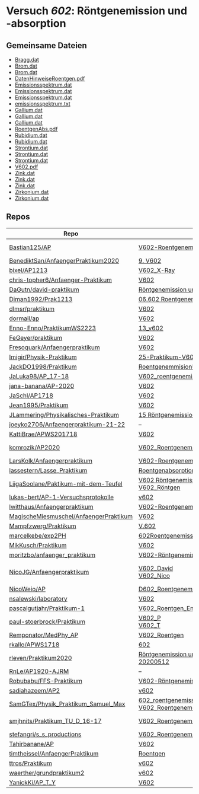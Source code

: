 # Versuch *602*: Röntgenemission und -absorption

## Gemeinsame Dateien
- [Bragg.dat](https://raw.githubusercontent.com/moritzbo/anfaenger_praktikum/main/V602-R%C3%B6ntgenemission%20und%20-absorption/data/Bragg.dat)
- [Brom.dat](https://raw.githubusercontent.com/chris-topher6/Anfaenger-Praktikum/master/V602/data/Brom.dat)
- [Brom.dat](https://raw.githubusercontent.com/JackDO1998/Praktikum/main/RoentgenemmisionUndAbsorbtion/Brom.dat)
- [DatenHinweiseRoentgen.pdf](https://docs.google.com/viewer?url=https://raw.githubusercontent.com/BenediktSan/AnfaengerPraktikum2020/main/Versuche%20Semester%20IV/9.%20V602/DatenHinweiseRoentgen.pdf)
- [Emissionsspektrum.dat](https://raw.githubusercontent.com/chris-topher6/Anfaenger-Praktikum/master/V602/data/Emissionsspektrum.dat)
- [Emissionsspektrum.dat](https://raw.githubusercontent.com/JackDO1998/Praktikum/main/RoentgenemmisionUndAbsorbtion/Emissionsspektrum.dat)
- [Emissionsspektrum.dat](https://raw.githubusercontent.com/lassestern/Lasse_Praktikum/master/Roentgenabsorption/Emissionsspektrum.dat)
- [emissionsspektrum.txt](https://raw.githubusercontent.com/jana-banana/AP-2020/main/we%20did%20that/V602/emissionsspektrum.txt)
- [Gallium.dat](https://raw.githubusercontent.com/chris-topher6/Anfaenger-Praktikum/master/V602/data/Gallium.dat)
- [Gallium.dat](https://raw.githubusercontent.com/dormail/ap/main/V602/daten/Gallium.dat)
- [Gallium.dat](https://raw.githubusercontent.com/JackDO1998/Praktikum/main/RoentgenemmisionUndAbsorbtion/Gallium.dat)
- [RoentgenAbs.pdf](https://docs.google.com/viewer?url=https://raw.githubusercontent.com/JaSchl/AP1718/master/V602/RoentgenAbs.pdf)
- [Rubidium.dat](https://raw.githubusercontent.com/chris-topher6/Anfaenger-Praktikum/master/V602/data/Rubidium.dat)
- [Rubidium.dat](https://raw.githubusercontent.com/JackDO1998/Praktikum/main/RoentgenemmisionUndAbsorbtion/Rubidium.dat)
- [Strontium.dat](https://raw.githubusercontent.com/chris-topher6/Anfaenger-Praktikum/master/V602/data/Strontium.dat)
- [Strontium.dat](https://raw.githubusercontent.com/dormail/ap/main/V602/daten/Strontium.dat)
- [Strontium.dat](https://raw.githubusercontent.com/JackDO1998/Praktikum/main/RoentgenemmisionUndAbsorbtion/Strontium.dat)
- [V602.pdf](https://docs.google.com/viewer?url=https://raw.githubusercontent.com/BenediktSan/AnfaengerPraktikum2020/main/Versuche%20Semester%20IV/9.%20V602/V602.pdf)
- [Zink.dat](https://raw.githubusercontent.com/chris-topher6/Anfaenger-Praktikum/master/V602/data/Zink.dat)
- [Zink.dat](https://raw.githubusercontent.com/JackDO1998/Praktikum/main/RoentgenemmisionUndAbsorbtion/Zink.dat)
- [Zink.dat](https://raw.githubusercontent.com/moritzbo/anfaenger_praktikum/main/V602-R%C3%B6ntgenemission%20und%20-absorption/data/Zink.dat)
- [Zirkonium.dat](https://raw.githubusercontent.com/chris-topher6/Anfaenger-Praktikum/master/V602/data/Zirkonium.dat)
- [Zirkonium.dat](https://raw.githubusercontent.com/JackDO1998/Praktikum/main/RoentgenemmisionUndAbsorbtion/Zirkonium.dat)

## Repos

|                                          Repo                                          |                                                                                                                                        Ordner                                                                                                                                         |                                                                                                                                                                                                                                  PDFs                                                                                                                                                                                                                                  |
|----------------------------------------------------------------------------------------|---------------------------------------------------------------------------------------------------------------------------------------------------------------------------------------------------------------------------------------------------------------------------------------|------------------------------------------------------------------------------------------------------------------------------------------------------------------------------------------------------------------------------------------------------------------------------------------------------------------------------------------------------------------------------------------------------------------------------------------------------------------------|
|[Bastian125/AP](../repo/Bastian125/AP)                                                  |[V602-Roentgenemission und -absorption](https://github.com/Bastian125/AP/tree/master/V602-Roentgenemission%20und%20-absorption)                                                                                                                                                        |[602 - Röntgenemission und Absorption.pdf](https://docs.google.com/viewer?url=https://raw.githubusercontent.com/Bastian125/AP/master/Versuche/602%20-%20R%C3%B6ntgenemission%20und%20Absorption.pdf)                                                                                                                                                                                                                                                                    |
|[BenediktSan/AnfaengerPraktikum2020](../repo/BenediktSan/AnfaengerPraktikum2020)        |[9. V602](https://github.com/BenediktSan/AnfaengerPraktikum2020/tree/main/Versuche%20Semester%20IV/9.%20V602)                                                                                                                                                                          |[V602.pdf](https://docs.google.com/viewer?url=https://raw.githubusercontent.com/BenediktSan/AnfaengerPraktikum2020/main/Versuche%20Semester%20IV/9.%20V602/V602.pdf)                                                                                                                                                                                                                                                                                                    |
|[bixel/AP1213](../repo/bixel/AP1213)                                                    |[V602_X-Ray](https://github.com/bixel/AP1213/tree/master/V602_X-Ray)                                                                                                                                                                                                                   |[00_protokoll.pdf](https://docs.google.com/viewer?url=https://raw.githubusercontent.com/bixel/AP1213/master/V602_X-Ray/00_protokoll.pdf)                                                                                                                                                                                                                                                                                                                                |
|[chris-topher6/Anfaenger-Praktikum](../repo/chris-topher6/Anfaenger-Praktikum)          |[V602](https://github.com/chris-topher6/Anfaenger-Praktikum/tree/master/V602)                                                                                                                                                                                                          |[main.pdf](https://docs.google.com/viewer?url=https://raw.githubusercontent.com/NicoWeio/awesome-ap-pdfs/main/chris-topher6%E2%88%95Anfaenger-Praktikum/602/main.pdf) \*                                                                                                                                                                                                                                                                                                |
|[DaGutn/david-praktikum](../repo/DaGutn/david-praktikum)                                |[Röntgenemission und -absorption](https://github.com/DaGutn/david-praktikum/tree/master/Documents/Projects/david-praktikum/R%C3%B6ntgenemission%20und%20-absorption)                                                                                                                   |–                                                                                                                                                                                                                                                                                                                                                                                                                                                                       |
|[Diman1992/Prak1213](../repo/Diman1992/Prak1213)                                        |[06.602 Roentgenemmision](https://github.com/Diman1992/Prak1213/tree/master/06.602%20Roentgenemmision)                                                                                                                                                                                 |[protokoll602.pdf](https://docs.google.com/viewer?url=https://raw.githubusercontent.com/Diman1992/Prak1213/master/06.602%20Roentgenemmision/protokoll602.pdf)                                                                                                                                                                                                                                                                                                           |
|[dlmsr/praktikum](../repo/dlmsr/praktikum)                                              |[V602](https://github.com/dlmsr/praktikum/tree/master/V602)                                                                                                                                                                                                                            |–                                                                                                                                                                                                                                                                                                                                                                                                                                                                       |
|[dormail/ap](../repo/dormail/ap)                                                        |[V602](https://github.com/dormail/ap/tree/main/V602)                                                                                                                                                                                                                                   |[main.pdf](https://docs.google.com/viewer?url=https://raw.githubusercontent.com/NicoWeio/awesome-ap-pdfs/main/dormail%E2%88%95ap/602/main.pdf) \*                                                                                                                                                                                                                                                                                                                       |
|[Enno-Enno/PraktikumWS2223](../repo/Enno-Enno/PraktikumWS2223)                          |[13_v602](https://github.com/Enno-Enno/PraktikumWS2223/tree/main/13_v602)                                                                                                                                                                                                              |[main.pdf](https://docs.google.com/viewer?url=https://raw.githubusercontent.com/NicoWeio/awesome-ap-pdfs/main/Enno-Enno%E2%88%95PraktikumWS2223/602/main.pdf) \*                                                                                                                                                                                                                                                                                                        |
|[FeGeyer/praktikum](../repo/FeGeyer/praktikum)                                          |[V602](https://github.com/FeGeyer/praktikum/tree/master/4_Semester/V602)                                                                                                                                                                                                               |[V602.pdf](https://docs.google.com/viewer?url=https://raw.githubusercontent.com/FeGeyer/praktikum/master/4_Semester/PDF-Dateien/V602.pdf)                                                                                                                                                                                                                                                                                                                               |
|[Fresoquark/Anfaengerpraktikum](../repo/Fresoquark/Anfaengerpraktikum)                  |[V602](https://github.com/Fresoquark/Anfaengerpraktikum/tree/master/V602)                                                                                                                                                                                                              |[main.pdf](https://docs.google.com/viewer?url=https://raw.githubusercontent.com/NicoWeio/awesome-ap-pdfs/main/Fresoquark%E2%88%95Anfaengerpraktikum/602/main.pdf) \*                                                                                                                                                                                                                                                                                                    |
|[Imigir/Physik-Praktikum](../repo/Imigir/Physik-Praktikum)                              |[25-Praktikum-V602](https://github.com/Imigir/Physik-Praktikum/tree/master/25-Praktikum-V602)                                                                                                                                                                                          |–                                                                                                                                                                                                                                                                                                                                                                                                                                                                       |
|[JackDO1998/Praktikum](../repo/JackDO1998/Praktikum)                                    |[RoentgenemmisionUndAbsorbtion](https://github.com/JackDO1998/Praktikum/tree/main/RoentgenemmisionUndAbsorbtion)                                                                                                                                                                       |[main.pdf](https://docs.google.com/viewer?url=https://raw.githubusercontent.com/JackDO1998/Praktikum/main/RoentgenemmisionUndAbsorbtion/main.pdf)                                                                                                                                                                                                                                                                                                                       |
|[JaLuka98/AP_17-18](../repo/JaLuka98/AP_17-18)                                          |[V602_roentgenemission_und_-absorption](https://github.com/JaLuka98/AP_17-18/tree/master/V602_roentgenemission_und_-absorption)                                                                                                                                                        |–                                                                                                                                                                                                                                                                                                                                                                                                                                                                       |
|[jana-banana/AP-2020](../repo/jana-banana/AP-2020)                                      |[V602](https://github.com/jana-banana/AP-2020/tree/main/we%20did%20that/V602)                                                                                                                                                                                                          |[main.pdf](https://docs.google.com/viewer?url=https://raw.githubusercontent.com/NicoWeio/awesome-ap-pdfs/main/jana-banana%E2%88%95AP-2020/602/main.pdf) \*                                                                                                                                                                                                                                                                                                              |
|[JaSchl/AP1718](../repo/JaSchl/AP1718)                                                  |[V602](https://github.com/JaSchl/AP1718/tree/master/V602)                                                                                                                                                                                                                              |–                                                                                                                                                                                                                                                                                                                                                                                                                                                                       |
|[Jean1995/Praktikum](../repo/Jean1995/Praktikum)                                        |[V602](https://github.com/Jean1995/Praktikum/tree/master/V602)                                                                                                                                                                                                                         |[V602.pdf](https://docs.google.com/viewer?url=https://raw.githubusercontent.com/Jean1995/Praktikum/master/Protokolle_Fertig/V602.pdf)                                                                                                                                                                                                                                                                                                                                   |
|[JLammering/Physikalisches-Praktikum](../repo/JLammering/Physikalisches-Praktikum)      |[15 Röntgenemission -absorption ](https://github.com/JLammering/Physikalisches-Praktikum/tree/master/15%20R%C3%B6ntgenemission%20-absorption%20)                                                                                                                                       |–                                                                                                                                                                                                                                                                                                                                                                                                                                                                       |
|[joeyko2706/Anfaengerpraktikum-21-22](../repo/joeyko2706/Anfaengerpraktikum-21-22)      |–                                                                                                                                                                                                                                                                                      |[v602.pdf](https://docs.google.com/viewer?url=https://raw.githubusercontent.com/joeyko2706/Anfaengerpraktikum-21-22/main/Protokolle/v602.pdf)                                                                                                                                                                                                                                                                                                                           |
|[KattiBrae/APWS201718](../repo/KattiBrae/APWS201718)                                    |[V602](https://github.com/KattiBrae/APWS201718/tree/master/AP2/V602)                                                                                                                                                                                                                   |–                                                                                                                                                                                                                                                                                                                                                                                                                                                                       |
|[komrozik/AP2020](../repo/komrozik/AP2020)                                              |[V602_Roentgenemission](https://github.com/komrozik/AP2020/tree/master/V602_Roentgenemission)                                                                                                                                                                                          |[main.pdf](https://docs.google.com/viewer?url=https://raw.githubusercontent.com/komrozik/AP2020/master/V602_Roentgenemission/main.pdf)<br/>[main_200509.pdf](https://docs.google.com/viewer?url=https://raw.githubusercontent.com/komrozik/AP2020/master/V602_Roentgenemission/main_200509.pdf)                                                                                                                                                                         |
|[LarsKolk/Anfaengerpraktikum](../repo/LarsKolk/Anfaengerpraktikum)                      |[V602-Roentgenemission-und--absorption](https://github.com/LarsKolk/Anfaengerpraktikum/tree/master/V602-Roentgenemission-und--absorption)                                                                                                                                              |–                                                                                                                                                                                                                                                                                                                                                                                                                                                                       |
|[lassestern/Lasse_Praktikum](../repo/lassestern/Lasse_Praktikum)                        |[Roentgenabsorption](https://github.com/lassestern/Lasse_Praktikum/tree/master/Roentgenabsorption)                                                                                                                                                                                     |–                                                                                                                                                                                                                                                                                                                                                                                                                                                                       |
|[LiigaSoolane/Paktikum-mit-dem-Teufel](../repo/LiigaSoolane/Paktikum-mit-dem-Teufel)    |[V602 Röntgenemission](https://github.com/LiigaSoolane/Paktikum-mit-dem-Teufel/tree/main/V602%20R%C3%B6ntgenemission)<br/>[V602_Röntgen](https://github.com/LiigaSoolane/Paktikum-mit-dem-Teufel/tree/main/V602_R%C3%B6ntgen)                                                          |[main.pdf](https://docs.google.com/viewer?url=https://raw.githubusercontent.com/NicoWeio/awesome-ap-pdfs/main/LiigaSoolane%E2%88%95Paktikum-mit-dem-Teufel/602/main.pdf) \*                                                                                                                                                                                                                                                                                             |
|[lukas-bert/AP-1-Versuchsprotokolle](../repo/lukas-bert/AP-1-Versuchsprotokolle)        |[v602](https://github.com/lukas-bert/AP-1-Versuchsprotokolle/tree/main/v602)                                                                                                                                                                                                           |–                                                                                                                                                                                                                                                                                                                                                                                                                                                                       |
|[lwitthaus/Anfaengerpraktikum](../repo/lwitthaus/Anfaengerpraktikum)                    |[V602-Roentgenemission](https://github.com/lwitthaus/Anfaengerpraktikum/tree/master/V602-Roentgenemission)                                                                                                                                                                             |–                                                                                                                                                                                                                                                                                                                                                                                                                                                                       |
|[MagischeMiesmuschel/AnfaengerPraktikum](../repo/MagischeMiesmuschel/AnfaengerPraktikum)|[V602](https://github.com/MagischeMiesmuschel/AnfaengerPraktikum/tree/master/V602)                                                                                                                                                                                                     |[main.pdf](https://docs.google.com/viewer?url=https://raw.githubusercontent.com/NicoWeio/awesome-ap-pdfs/main/MagischeMiesmuschel%E2%88%95AnfaengerPraktikum/602/main.pdf) \*                                                                                                                                                                                                                                                                                           |
|[Mampfzwerg/Praktikum](../repo/Mampfzwerg/Praktikum)                                    |[V.602](https://github.com/Mampfzwerg/Praktikum/tree/master/V.602)                                                                                                                                                                                                                     |[main.pdf](https://docs.google.com/viewer?url=https://raw.githubusercontent.com/Mampfzwerg/Praktikum/master/V.602/latex-template/main.pdf)                                                                                                                                                                                                                                                                                                                              |
|[marcelkebe/exp2PH](../repo/marcelkebe/exp2PH)                                          |[602Roentgenemissionundabsorbtion](https://github.com/marcelkebe/exp2PH/tree/master/602Roentgenemissionundabsorbtion)                                                                                                                                                                  |[Marcel_Kebekus_V602_Röntgen.pdf](https://docs.google.com/viewer?url=https://raw.githubusercontent.com/marcelkebe/exp2PH/master/602Roentgenemissionundabsorbtion/Marcel_Kebekus_V602_R%C3%B6ntgen.pdf)                                                                                                                                                                                                                                                                  |
|[MikKusch/Praktikum](../repo/MikKusch/Praktikum)                                        |[V602](https://github.com/MikKusch/Praktikum/tree/master/V602)                                                                                                                                                                                                                         |–                                                                                                                                                                                                                                                                                                                                                                                                                                                                       |
|[moritzbo/anfaenger_praktikum](../repo/moritzbo/anfaenger_praktikum)                    |[V602-Röntgenemission und -absorption](https://github.com/moritzbo/anfaenger_praktikum/tree/main/V602-R%C3%B6ntgenemission%20und%20-absorption)                                                                                                                                        |–                                                                                                                                                                                                                                                                                                                                                                                                                                                                       |
|[NicoJG/Anfaengerpraktikum](../repo/NicoJG/Anfaengerpraktikum)                          |[V602_David](https://github.com/NicoJG/Anfaengerpraktikum/tree/master/V602_David)<br/>[V602_Nico](https://github.com/NicoJG/Anfaengerpraktikum/tree/master/V602_Nico)                                                                                                                  |[Abgabe.pdf](https://docs.google.com/viewer?url=https://raw.githubusercontent.com/NicoJG/Anfaengerpraktikum/master/V602_Nico/Abgabe.pdf)<br/>[main.pdf](https://docs.google.com/viewer?url=https://raw.githubusercontent.com/NicoWeio/awesome-ap-pdfs/main/NicoJG%E2%88%95Anfaengerpraktikum/602/main.pdf) \*<br/>[V602_Feedback.pdf](https://docs.google.com/viewer?url=https://raw.githubusercontent.com/NicoJG/Anfaengerpraktikum/master/V602_Nico/V602_Feedback.pdf)|
|[NicoWeio/AP](../repo/NicoWeio/AP)                                                      |[D602_Roentgenemission_und_Absorption](https://github.com/NicoWeio/AP/tree/gh-pages/D602_Roentgenemission_und_Absorption)                                                                                                                                                              |[main.pdf](https://docs.google.com/viewer?url=https://raw.githubusercontent.com/NicoWeio/AP/gh-pages/D602_Roentgenemission_und_Absorption/build/main.pdf)                                                                                                                                                                                                                                                                                                               |
|[nsalewski/laboratory](../repo/nsalewski/laboratory)                                    |[V602](https://github.com/nsalewski/laboratory/tree/master/V602)                                                                                                                                                                                                                       |[main.pdf](https://docs.google.com/viewer?url=https://raw.githubusercontent.com/NicoWeio/awesome-ap-pdfs/main/nsalewski%E2%88%95laboratory/602/main.pdf) \*                                                                                                                                                                                                                                                                                                             |
|[pascalgutjahr/Praktikum-1](../repo/pascalgutjahr/Praktikum-1)                          |[V602_Roentgen_Em_Absorp](https://github.com/pascalgutjahr/Praktikum-1/tree/master/V602_Roentgen_Em_Absorp)                                                                                                                                                                            |–                                                                                                                                                                                                                                                                                                                                                                                                                                                                       |
|[paul-stoerbrock/Praktikum](../repo/paul-stoerbrock/Praktikum)                          |[V602_P](https://github.com/paul-stoerbrock/Praktikum/tree/master/V602_P)<br/>[V602_T](https://github.com/paul-stoerbrock/Praktikum/tree/master/V602_T)                                                                                                                                |[V602_T.pdf](https://docs.google.com/viewer?url=https://raw.githubusercontent.com/NicoWeio/awesome-ap-pdfs/main/paul-stoerbrock%E2%88%95Praktikum/602/V602_T.pdf) \*                                                                                                                                                                                                                                                                                                    |
|[Remponator/MedPhy_AP](../repo/Remponator/MedPhy_AP)                                    |[V602_Roentgen](https://github.com/Remponator/MedPhy_AP/tree/master/V602_Roentgen)                                                                                                                                                                                                     |[Main.pdf](https://docs.google.com/viewer?url=https://raw.githubusercontent.com/Remponator/MedPhy_AP/master/V602_Roentgen/Main.pdf)                                                                                                                                                                                                                                                                                                                                     |
|[rkallo/APWS1718](../repo/rkallo/APWS1718)                                              |[602](https://github.com/rkallo/APWS1718/tree/master/602)                                                                                                                                                                                                                              |[main.pdf](https://docs.google.com/viewer?url=https://raw.githubusercontent.com/rkallo/APWS1718/master/602/main.pdf)                                                                                                                                                                                                                                                                                                                                                    |
|[rleven/Praktikum2020](../repo/rleven/Praktikum2020)                                    |[Röntgenemission und -absorption-20200512](https://github.com/rleven/Praktikum2020/tree/master/R%C3%B6ntgenemission%20und%20-absorption-20200512)                                                                                                                                      |[main.pdf](https://docs.google.com/viewer?url=https://raw.githubusercontent.com/NicoWeio/awesome-ap-pdfs/main/rleven%E2%88%95Praktikum2020/602/main.pdf) \*                                                                                                                                                                                                                                                                                                             |
|[RnLe/AP1920-AJRM](../repo/RnLe/AP1920-AJRM)                                            |–                                                                                                                                                                                                                                                                                      |[V602.pdf](https://docs.google.com/viewer?url=https://raw.githubusercontent.com/RnLe/AP1920-AJRM/master/Einzelversuche/AJB/V602.pdf)                                                                                                                                                                                                                                                                                                                                    |
|[Robubabu/FFS-Praktikum](../repo/Robubabu/FFS-Praktikum)                                |[V602-Röntgenemission_und-absorption](https://github.com/Robubabu/FFS-Praktikum/tree/master/V602-R%C3%B6ntgenemission_und-absorption)                                                                                                                                                  |[main.pdf](https://docs.google.com/viewer?url=https://raw.githubusercontent.com/NicoWeio/awesome-ap-pdfs/main/Robubabu%E2%88%95FFS-Praktikum/602/main.pdf) \*                                                                                                                                                                                                                                                                                                           |
|[sadiahazeem/AP2](../repo/sadiahazeem/AP2)                                              |[v602](https://github.com/sadiahazeem/AP2/tree/main/Roentgenemission/latex-template/v602)                                                                                                                                                                                              |–                                                                                                                                                                                                                                                                                                                                                                                                                                                                       |
|[SamGTex/Physik_Praktikum_Samuel_Max](../repo/SamGTex/Physik_Praktikum_Samuel_Max)      |[602_roentgenemission_und_absorption_haefs](https://github.com/SamGTex/Physik_Praktikum_Samuel_Max/tree/master/602_roentgenemission_und_absorption_haefs)<br/>[V602_Roentgenemission_Max](https://github.com/SamGTex/Physik_Praktikum_Samuel_Max/tree/master/V602_Roentgenemission_Max)|[main.pdf](https://docs.google.com/viewer?url=https://raw.githubusercontent.com/NicoWeio/awesome-ap-pdfs/main/SamGTex%E2%88%95Physik_Praktikum_Samuel_Max/602/main.pdf) \*<br/>[plot.pdf](https://docs.google.com/viewer?url=https://raw.githubusercontent.com/NicoWeio/awesome-ap-pdfs/main/SamGTex%E2%88%95Physik_Praktikum_Samuel_Max/602/plot.pdf) \*                                                                                                               |
|[smjhnits/Praktikum_TU_D_16-17](../repo/smjhnits/Praktikum_TU_D_16-17)                  |[V602_Roentgenemission](https://github.com/smjhnits/Praktikum_TU_D_16-17/tree/master/Anf%C3%A4ngerpraktikum/Protokolle/V602_Roentgenemission)                                                                                                                                          |[V602.pdf](https://docs.google.com/viewer?url=https://raw.githubusercontent.com/smjhnits/Praktikum_TU_D_16-17/master/Anf%C3%A4ngerpraktikum/Fertige%20Protokolle/V602.pdf)<br/>[V602.pdf](https://docs.google.com/viewer?url=https://raw.githubusercontent.com/smjhnits/Praktikum_TU_D_16-17/master/Anf%C3%A4ngerpraktikum/Protokolle/V602_Roentgenemission/build/V602.pdf)                                                                                             |
|[stefangri/s_s_productions](../repo/stefangri/s_s_productions)                          |[V602_Roentgenemission](https://github.com/stefangri/s_s_productions/tree/master/PHY341/V602_Roentgenemission)                                                                                                                                                                         |–                                                                                                                                                                                                                                                                                                                                                                                                                                                                       |
|[Tahirbanane/AP](../repo/Tahirbanane/AP)                                                |[V602](https://github.com/Tahirbanane/AP/tree/main/V602)                                                                                                                                                                                                                               |[main.pdf](https://docs.google.com/viewer?url=https://raw.githubusercontent.com/NicoWeio/awesome-ap-pdfs/main/Tahirbanane%E2%88%95AP/602/main.pdf) \*                                                                                                                                                                                                                                                                                                                   |
|[timtheissel/AnfaengerPraktikum](../repo/timtheissel/AnfaengerPraktikum)                |[Roentgen](https://github.com/timtheissel/AnfaengerPraktikum/tree/main/Roentgen)                                                                                                                                                                                                       |[V602.pdf](https://docs.google.com/viewer?url=https://raw.githubusercontent.com/timtheissel/AnfaengerPraktikum/main/Roentgen/V602.pdf)                                                                                                                                                                                                                                                                                                                                  |
|[ttros/Praktikum](../repo/ttros/Praktikum)                                              |[v602](https://github.com/ttros/Praktikum/tree/main/Protokolle/v602)                                                                                                                                                                                                                   |–                                                                                                                                                                                                                                                                                                                                                                                                                                                                       |
|[waerther/grundpraktikum2](../repo/waerther/grundpraktikum2)                            |[v602](https://github.com/waerther/grundpraktikum2/tree/master/v602)                                                                                                                                                                                                                   |–                                                                                                                                                                                                                                                                                                                                                                                                                                                                       |
|[YanickKi/AP_T_Y](../repo/YanickKi/AP_T_Y)                                              |[V602](https://github.com/YanickKi/AP_T_Y/tree/main/V602)                                                                                                                                                                                                                              |[main.pdf](https://docs.google.com/viewer?url=https://raw.githubusercontent.com/NicoWeio/awesome-ap-pdfs/main/YanickKi%E2%88%95AP_T_Y/602/main.pdf) \*                                                                                                                                                                                                                                                                                                                  |
